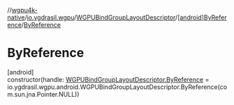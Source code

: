 //[wgpu4k-native](../../../../index.md)/[io.ygdrasil.wgpu](../../index.md)/[WGPUBindGroupLayoutDescriptor](../index.md)/[[android]ByReference](index.md)/[ByReference](-by-reference.md)

# ByReference

[android]\
constructor(handle: [WGPUBindGroupLayoutDescriptor.ByReference](../../../io.ygdrasil.wgpu.android/-w-g-p-u-bind-group-layout-descriptor/-by-reference/index.md) = io.ygdrasil.wgpu.android.WGPUBindGroupLayoutDescriptor.ByReference(com.sun.jna.Pointer.NULL))